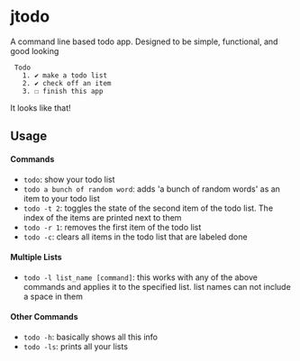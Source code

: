 # jtodo
A command line based todo app. Designed to be simple, functional, and good looking
```
 Todo
   1. ✔ make a todo list
   2. ✔ check off an item
   3. ☐ finish this app 
```
It looks like that!

## Usage
#### Commands
- `todo`: show your todo list
- `todo a bunch of random word`: adds 'a bunch of random words' as an item to your todo list
- `todo -t 2`: toggles the state of the second item of the todo list. The index of the items are printed next to them
- `todo -r 1`: removes the first item of the todo list
- `todo -c`: clears all items in the todo list that are labeled done

#### Multiple Lists
- `todo -l list_name [command]`: this works with any of the above commands and applies it to the specified list. list names can not include a space in them

#### Other Commands
- `todo -h`: basically shows all this info
- `todo -ls`: prints all your lists
